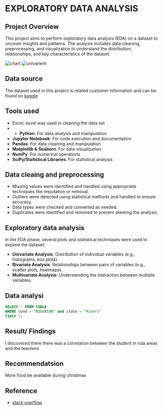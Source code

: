 # EXPLORATORY DATA ANALYSIS

## Project Overview 
This project aims to perform exploratory data analysis (EDA) on a dataset to uncover insights and patterns. The analysis includes data cleaning, preprocessing, and visualization to understand the distribution, relationships, and key characteristics of the dataset. 

![chart](https://github.com/user-attachments/assets/bc8fa9db-1537-44a9-b9dc-2fa3de3fc533)
![univarient](https://github.com/user-attachments/assets/c06af78e-5b80-4772-a7f1-f67c89c00720)


## Data source
The dataset used in this project is related customer information and can be found on [kaggle](kaggle.com)

## Tools used
- Excel; exvel was used in cleaning the data set
- - **Python**: For data analysis and manipulation
- **Jupyter Notebook**: For code execution and documentation
- **Pandas**: For data cleaning and manipulation
- **Matplotlib & Seaborn**: For data visualization
- **NumPy**: For numerical operations
- **SciPy/Statistical Libraries**: For statistical analysis

## Data cleaing and preprocessing
- Missing values were identified and handled using appropriate techniques like imputation or removal.
- Outliers were detected using statistical methods and handled to ensure accuracy.
- Data types were checked and converted as needed.
- Duplicates were identified and removed to prevent skewing the analysis.

## Exploratory data analysis
In the EDA phase, several plots and statistical techniques were used to explore the dataset:
- **Univariate Analysis**: Distribution of individual variables (e.g., histograms, box plots).
- **Bivariate Analysis**: Relationships between pairs of variables (e.g., scatter plots, heatmaps).
- **Multivariate Analysis**: Understanding the interaction between multiple variables.

## Data analysi
```sql
SELECT * FROM TABLE
WHERE cond = "NIGERIAN" and state = "Rivers"
limit 5;
```

## Result/ Findings
I discovered there there was a correlation between the student in rula areas and the teachers

## Recommendatsion
More food be available during christmas

## Reference
- [stack overflow](stack.com)
